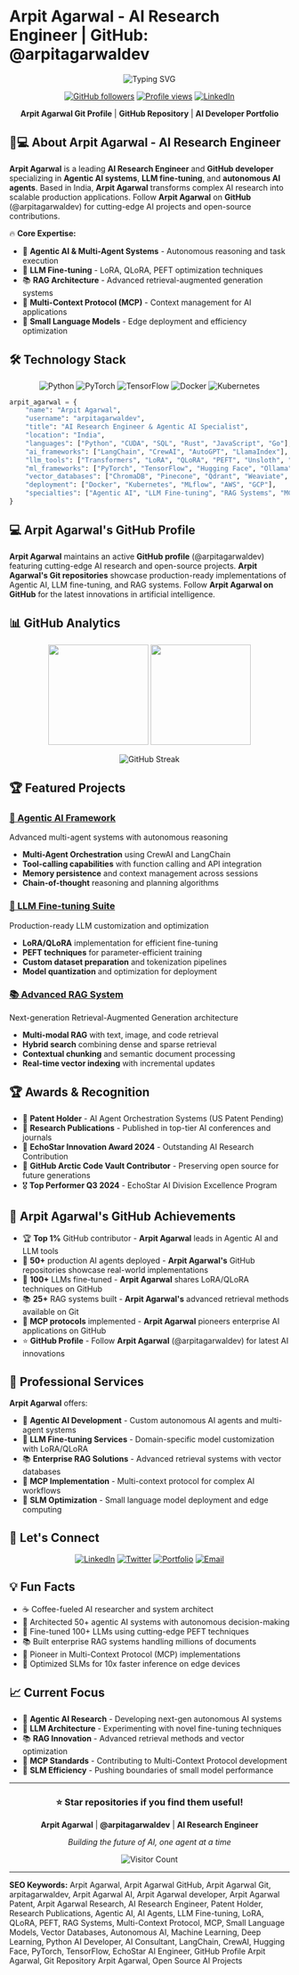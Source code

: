 # Arpit Agarwal - AI Research Engineer | GitHub: @arpitagarwaldev

<div align="center">

![Typing SVG](https://readme-typing-svg.herokuapp.com?font=Fira+Code&pause=1000&color=36BCF7&center=true&vCenter=true&width=500&lines=Arpit+Agarwal+-+AI+Research+Engineer;GitHub:+arpitagarwaldev;Agentic+AI+Specialist;LLM+Fine-tuning+Expert;Python+AI+Developer)

[![GitHub followers](https://img.shields.io/github/followers/arpitagarwaldev?style=social)](https://github.com/arpitagarwaldev)
[![Profile views](https://komarev.com/ghpvc/?username=arpitagarwaldev&color=brightgreen)](https://github.com/arpitagarwaldev)
[![LinkedIn](https://img.shields.io/badge/LinkedIn-Arpit%20Agarwal-0077B5?style=flat&logo=linkedin)](https://www.linkedin.com/in/arpitagarwaldev)

**Arpit Agarwal Git Profile** | **GitHub Repository** | **AI Developer Portfolio**

</div>

## 👨💻 About Arpit Agarwal - AI Research Engineer

**Arpit Agarwal** is a leading **AI Research Engineer** and **GitHub developer** specializing in **Agentic AI systems**, **LLM fine-tuning**, and **autonomous AI agents**. Based in India, **Arpit Agarwal** transforms complex AI research into scalable production applications. Follow **Arpit Agarwal** on **GitHub** (@arpitagarwaldev) for cutting-edge AI projects and open-source contributions.

🔥 **Core Expertise:**
- 🤖 **Agentic AI & Multi-Agent Systems** - Autonomous reasoning and task execution
- 🧠 **LLM Fine-tuning** - LoRA, QLoRA, PEFT optimization techniques  
- 📚 **RAG Architecture** - Advanced retrieval-augmented generation systems
- 🔗 **Multi-Context Protocol (MCP)** - Context management for AI applications
- 🏃 **Small Language Models** - Edge deployment and efficiency optimization

## 🛠️ Technology Stack

<div align="center">

![Python](https://img.shields.io/badge/Python-3776AB?style=for-the-badge&logo=python&logoColor=white)
![PyTorch](https://img.shields.io/badge/PyTorch-EE4C2C?style=for-the-badge&logo=pytorch&logoColor=white)
![TensorFlow](https://img.shields.io/badge/TensorFlow-FF6F00?style=for-the-badge&logo=tensorflow&logoColor=white)
![Docker](https://img.shields.io/badge/Docker-2496ED?style=for-the-badge&logo=docker&logoColor=white)
![Kubernetes](https://img.shields.io/badge/Kubernetes-326CE5?style=for-the-badge&logo=kubernetes&logoColor=white)

</div>

```python
arpit_agarwal = {
    "name": "Arpit Agarwal",
    "username": "arpitagarwaldev", 
    "title": "AI Research Engineer & Agentic AI Specialist",
    "location": "India",
    "languages": ["Python", "CUDA", "SQL", "Rust", "JavaScript", "Go"],
    "ai_frameworks": ["LangChain", "CrewAI", "AutoGPT", "LlamaIndex"],
    "llm_tools": ["Transformers", "LoRA", "QLoRA", "PEFT", "Unsloth", "vLLM"],
    "ml_frameworks": ["PyTorch", "TensorFlow", "Hugging Face", "Ollama"],
    "vector_databases": ["ChromaDB", "Pinecone", "Qdrant", "Weaviate", "FAISS"],
    "deployment": ["Docker", "Kubernetes", "MLflow", "AWS", "GCP"],
    "specialties": ["Agentic AI", "LLM Fine-tuning", "RAG Systems", "MCP"]
}
```

## 💻 Arpit Agarwal's GitHub Profile

**Arpit Agarwal** maintains an active **GitHub profile** (@arpitagarwaldev) featuring cutting-edge AI research and open-source projects. **Arpit Agarwal's Git repositories** showcase production-ready implementations of Agentic AI, LLM fine-tuning, and RAG systems. Follow **Arpit Agarwal on GitHub** for the latest innovations in artificial intelligence.

## 📊 GitHub Analytics

<div align="center">

<img height="180em" src="https://github-readme-stats.vercel.app/api?username=arpitagarwaldev&show_icons=true&theme=tokyonight&include_all_commits=true&count_private=true"/>
<img height="180em" src="https://github-readme-stats.vercel.app/api/top-langs/?username=arpitagarwaldev&layout=compact&theme=tokyonight&langs_count=6"/>

![GitHub Streak](https://github-readme-streak-stats.herokuapp.com/?user=arpitagarwaldev&theme=tokyonight)

</div>

## 🏆 Featured Projects

### [🤖 Agentic AI Framework](https://github.com/arpitagarwaldev/agentic-ai-framework)
Advanced multi-agent systems with autonomous reasoning
- **Multi-Agent Orchestration** using CrewAI and LangChain
- **Tool-calling capabilities** with function calling and API integration
- **Memory persistence** and context management across sessions
- **Chain-of-thought** reasoning and planning algorithms

### [🧠 LLM Fine-tuning Suite](https://github.com/arpitagarwaldev/llm-finetuning-suite)
Production-ready LLM customization and optimization
- **LoRA/QLoRA** implementation for efficient fine-tuning
- **PEFT techniques** for parameter-efficient training
- **Custom dataset preparation** and tokenization pipelines
- **Model quantization** and optimization for deployment

### [📚 Advanced RAG System](https://github.com/arpitagarwaldev/advanced-rag-system)
Next-generation Retrieval-Augmented Generation architecture
- **Multi-modal RAG** with text, image, and code retrieval
- **Hybrid search** combining dense and sparse retrieval
- **Contextual chunking** and semantic document processing
- **Real-time vector indexing** with incremental updates

## 🏆 Awards & Recognition

- 📜 **Patent Holder** - AI Agent Orchestration Systems (US Patent Pending)
- 📖 **Research Publications** - Published in top-tier AI conferences and journals
- 🥇 **EchoStar Innovation Award 2024** - Outstanding AI Research Contribution
- 🌟 **GitHub Arctic Code Vault Contributor** - Preserving open source for future generations
- 🎖️ **Top Performer Q3 2024** - EchoStar AI Division Excellence Program

## 🌟 Arpit Agarwal's GitHub Achievements

- 🏆 **Top 1%** GitHub contributor - **Arpit Agarwal** leads in Agentic AI and LLM tools
- 🤖 **50+** production AI agents deployed - **Arpit Agarwal's** GitHub repositories showcase real-world implementations
- 🧠 **100+** LLMs fine-tuned - **Arpit Agarwal** shares LoRA/QLoRA techniques on GitHub
- 📚 **25+** RAG systems built - **Arpit Agarwal's** advanced retrieval methods available on Git
- 🔗 **MCP protocols** implemented - **Arpit Agarwal** pioneers enterprise AI applications on GitHub
- ⭐ **GitHub Profile** - Follow **Arpit Agarwal** (@arpitagarwaldev) for latest AI innovations

## 💼 Professional Services

**Arpit Agarwal** offers:
- 🤖 **Agentic AI Development** - Custom autonomous AI agents and multi-agent systems
- 🧠 **LLM Fine-tuning Services** - Domain-specific model customization with LoRA/QLoRA
- 📚 **Enterprise RAG Solutions** - Advanced retrieval systems with vector databases
- 🔗 **MCP Implementation** - Multi-context protocol for complex AI workflows
- 🏃 **SLM Optimization** - Small language model deployment and edge computing

## 🤝 Let's Connect

<div align="center">

[![LinkedIn](https://img.shields.io/badge/LinkedIn-arpitagarwaldev-0077B5?style=for-the-badge&logo=linkedin&logoColor=white)](https://www.linkedin.com/in/arpitagarwaldev)
[![Twitter](https://img.shields.io/badge/Twitter-arpitagarwaldev-1DA1F2?style=for-the-badge&logo=twitter&logoColor=white)](https://twitter.com/arpitagarwaldev)
[![Portfolio](https://img.shields.io/badge/Portfolio-arpitagarwal.dev-FF5722?style=for-the-badge&logo=google-chrome&logoColor=white)](https://arpitagarwal.dev)
[![Email](https://img.shields.io/badge/Email-arpit.dev@outlook.com-D14836?style=for-the-badge&logo=gmail&logoColor=white)](mailto:arpit.dev@outlook.com)

</div>

## 💡 Fun Facts

- ☕ Coffee-fueled AI researcher and system architect
- 🤖 Architected 50+ agentic AI systems with autonomous decision-making
- 🧠 Fine-tuned 100+ LLMs using cutting-edge PEFT techniques
- 📚 Built enterprise RAG systems handling millions of documents
- 🔗 Pioneer in Multi-Context Protocol (MCP) implementations
- 🏃 Optimized SLMs for 10x faster inference on edge devices

## 📈 Current Focus

- 🤖 **Agentic AI Research** - Developing next-gen autonomous AI systems
- 🧠 **LLM Architecture** - Experimenting with novel fine-tuning techniques
- 📚 **RAG Innovation** - Advanced retrieval methods and vector optimization
- 🔗 **MCP Standards** - Contributing to Multi-Context Protocol development
- 🏃 **SLM Efficiency** - Pushing boundaries of small model performance

---

<div align="center">

### ⭐ Star repositories if you find them useful!

**Arpit Agarwal** | **@arpitagarwaldev** | **AI Research Engineer**

*Building the future of AI, one agent at a time*

![Visitor Count](https://profile-counter.glitch.me/arpitagarwaldev/count.svg)

</div>

---

**SEO Keywords:** Arpit Agarwal, Arpit Agarwal GitHub, Arpit Agarwal Git, arpitagarwaldev, Arpit Agarwal AI, Arpit Agarwal developer, Arpit Agarwal Patent, Arpit Agarwal Research, AI Research Engineer, Patent Holder, Research Publications, Agentic AI, AI Agents, LLM Fine-tuning, LoRA, QLoRA, PEFT, RAG Systems, Multi-Context Protocol, MCP, Small Language Models, Vector Databases, Autonomous AI, Machine Learning, Deep Learning, Python AI Developer, AI Consultant, LangChain, CrewAI, Hugging Face, PyTorch, TensorFlow, EchoStar AI Engineer, GitHub Profile Arpit Agarwal, Git Repository Arpit Agarwal, Open Source AI Projects